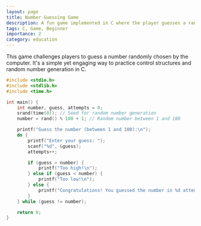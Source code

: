 ```yaml
---
layout: page
title: Number Guessing Game
description: A fun game implemented in C where the player guesses a randomly chosen number.
tags: C, Game, Beginner
importance: 2
category: education
---
```


This game challenges players to guess a number randomly chosen by the computer. It's a simple yet engaging way to practice control structures and random number generation in C.


```C
#include <stdio.h>
#include <stdlib.h>
#include <time.h>

int main() {
    int number, guess, attempts = 0;
    srand(time(0)); // Seed for random number generation
    number = rand() % 100 + 1; // Random number between 1 and 100

    printf("Guess the number (between 1 and 100):\n");
    do {
        printf("Enter your guess: ");
        scanf("%d", &guess);
        attempts++;

        if (guess > number) {
            printf("Too high!\n");
        } else if (guess < number) {
            printf("Too low!\n");
        } else {
            printf("Congratulations! You guessed the number in %d attempts.\n", attempts);
        }
    } while (guess != number);

    return 0;
}
```